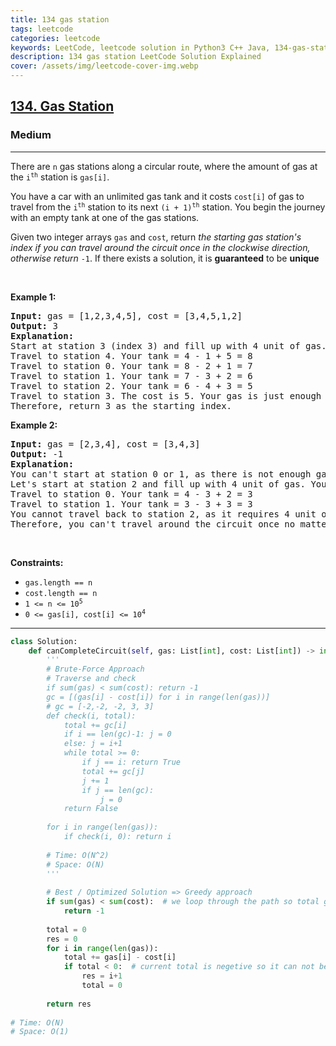 ```yaml
---
title: 134 gas station
tags: leetcode
categories: leetcode
keywords: LeetCode, leetcode solution in Python3 C++ Java, 134-gas-station solution
description: 134 gas station LeetCode Solution Explained
cover: /assets/img/leetcode-cover-img.webp
---
```



<h2><a href="https://leetcode.com/problems/gas-station/">134. Gas Station</a></h2><h3>Medium</h3><hr><div><p>There are <code>n</code> gas stations along a circular route, where the amount of gas at the <code>i<sup>th</sup></code> station is <code>gas[i]</code>.</p>

<p>You have a car with an unlimited gas tank and it costs <code>cost[i]</code> of gas to travel from the <code>i<sup>th</sup></code> station to its next <code>(i + 1)<sup>th</sup></code> station. You begin the journey with an empty tank at one of the gas stations.</p>

<p>Given two integer arrays <code>gas</code> and <code>cost</code>, return <em>the starting gas station's index if you can travel around the circuit once in the clockwise direction, otherwise return</em> <code>-1</code>. If there exists a solution, it is <strong>guaranteed</strong> to be <strong>unique</strong></p>

<p>&nbsp;</p>
<p><strong>Example 1:</strong></p>

<pre><strong>Input:</strong> gas = [1,2,3,4,5], cost = [3,4,5,1,2]
<strong>Output:</strong> 3
<strong>Explanation:</strong>
Start at station 3 (index 3) and fill up with 4 unit of gas. Your tank = 0 + 4 = 4
Travel to station 4. Your tank = 4 - 1 + 5 = 8
Travel to station 0. Your tank = 8 - 2 + 1 = 7
Travel to station 1. Your tank = 7 - 3 + 2 = 6
Travel to station 2. Your tank = 6 - 4 + 3 = 5
Travel to station 3. The cost is 5. Your gas is just enough to travel back to station 3.
Therefore, return 3 as the starting index.
</pre>

<p><strong>Example 2:</strong></p>

<pre><strong>Input:</strong> gas = [2,3,4], cost = [3,4,3]
<strong>Output:</strong> -1
<strong>Explanation:</strong>
You can't start at station 0 or 1, as there is not enough gas to travel to the next station.
Let's start at station 2 and fill up with 4 unit of gas. Your tank = 0 + 4 = 4
Travel to station 0. Your tank = 4 - 3 + 2 = 3
Travel to station 1. Your tank = 3 - 3 + 3 = 3
You cannot travel back to station 2, as it requires 4 unit of gas but you only have 3.
Therefore, you can't travel around the circuit once no matter where you start.
</pre>

<p>&nbsp;</p>
<p><strong>Constraints:</strong></p>

<ul>
	<li><code>gas.length == n</code></li>
	<li><code>cost.length == n</code></li>
	<li><code>1 &lt;= n &lt;= 10<sup>5</sup></code></li>
	<li><code>0 &lt;= gas[i], cost[i] &lt;= 10<sup>4</sup></code></li>
</ul>
</div>

---




```python
class Solution:
    def canCompleteCircuit(self, gas: List[int], cost: List[int]) -> int:
        '''
        # Brute-Force Approach
        # Traverse and check
        if sum(gas) < sum(cost): return -1  
        gc = [(gas[i] - cost[i]) for i in range(len(gas))]
        # gc = [-2,-2, -2, 3, 3]
        def check(i, total):
            total += gc[i]
            if i == len(gc)-1: j = 0
            else: j = i+1
            while total >= 0:
                if j == i: return True
                total += gc[j]
                j += 1
                if j == len(gc):
                    j = 0
            return False
        
        for i in range(len(gas)):
            if check(i, 0): return i
        
        # Time: O(N^2)
        # Space: O(N)
        '''
        
        # Best / Optimized Solution => Greedy approach
        if sum(gas) < sum(cost):  # we loop through the path so total gas > total path cost
            return -1
        
        total = 0
        res = 0
        for i in range(len(gas)):
            total += gas[i] - cost[i]
            if total < 0:  # current total is negetive so it can not be the starting. Hope the next index is the starting path. 
                res = i+1
                total = 0
        
        return res
    
# Time: O(N)
# Space: O(1)
```

